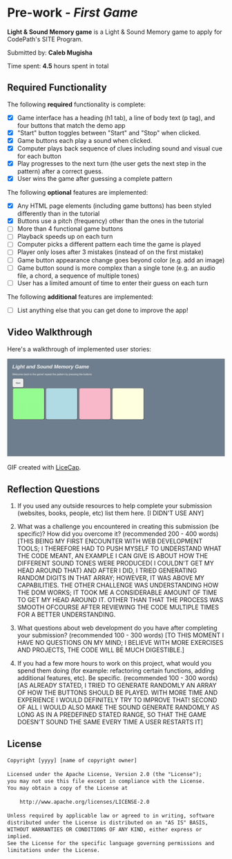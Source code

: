 # Pre-work - *First Game*

**Light & Sound Memory game** is a Light & Sound Memory game to apply for CodePath's SITE Program. 

Submitted by: **Caleb Mugisha**

Time spent: **4.5** hours spent in total

## Required Functionality

The following **required** functionality is complete:

* [x] Game interface has a heading (h1 tab), a line of body text (p tag), and four buttons that match the demo app
* [x] "Start" button toggles between "Start" and "Stop" when clicked. 
* [x] Game buttons each play a sound when clicked. 
* [x] Computer plays back sequence of clues including sound and visual cue for each button
* [x] Play progresses to the next turn (the user gets the next step in the pattern) after a correct guess. 
* [x] User wins the game after guessing a complete pattern

The following **optional** features are implemented:

* [x] Any HTML page elements (including game buttons) has been styled differently than in the tutorial
* [x] Buttons use a pitch (frequency) other than the ones in the tutorial
* [ ] More than 4 functional game buttons
* [ ] Playback speeds up on each turn
* [ ] Computer picks a different pattern each time the game is played
* [ ] Player only loses after 3 mistakes (instead of on the first mistake)
* [ ] Game button appearance change goes beyond color (e.g. add an image)
* [ ] Game button sound is more complex than a single tone (e.g. an audio file, a chord, a sequence of multiple tones)
* [ ] User has a limited amount of time to enter their guess on each turn

The following **additional** features are implemented:

- [ ] List anything else that you can get done to improve the app!

## Video Walkthrough

Here's a walkthrough of implemented user stories:

<img src='glitter.gif' title='Video Walkthrough' width='' alt='Video Walkthrough' />

GIF created with [LiceCap](http://www.cockos.com/licecap/).

## Reflection Questions
1. If you used any outside resources to help complete your submission (websites, books, people, etc) list them here. 
[I DIDN'T USE ANY]

2. What was a challenge you encountered in creating this submission (be specific)? How did you overcome it? (recommended 200 - 400 words) 
[THIS BEING MY FIRST ENCOUNTER WITH WEB DEVELOPMENT TOOLS;  I THEREFORE HAD TO PUSH MYSELF	TO UNDERSTAND WHAT THE CODE MEANT, AN EXAMPLE I CAN GIVE IS ABOUT HOW THE DIFFERENT SOUND TONES WERE PRODUCED( I COULDN'T GET MY HEAD AROUND THAT) 
AND AFTER I DID, I TRIED GENERATING RANDOM DIGITS IN THAT ARRAY; HOWEVER, IT WAS ABOVE MY CAPABILITIES. 
THE OTHER CHALLENGE WAS UNDERSTANDING HOW THE DOM WORKS; IT TOOK ME A CONSIDERABLE AMOUNT OF TIME TO GET MY HEAD AROUND IT.
OTHER THAN THAT THE PROCESS WAS SMOOTH  OFCOURSE AFTER REVIEWING THE CODE MULTIPLE TIMES FOR  A BETTER UNDERSTANDING.

3. What questions about web development do you have after completing your submission? (recommended 100 - 300 words) 
[TO THIS MOMENT I HAVE NO QUESTIONS ON MY MIND; I BELIEVE WITH MORE EXERCISES AND PROJECTS, THE CODE WILL BE MUCH DIGESTIBLE.]

4. If you had a few more hours to work on this project, what would you spend them doing (for example: refactoring certain functions, adding additional features, etc). Be specific. (recommended 100 - 300 words) 
[AS ALREADY STATED, I TRIED TO GENERATE RANDOMLY AN ARRAY OF HOW THE BUTTONS SHOULD BE PLAYED.
WITH MORE TIME AND EXPERIENCE I WOULD DEFINITELY TRY TO IMPROVE THAT! 
SECOND OF ALL  I WOULD ALSO MAKE THE SOUND GENERATE RANDOMLY AS LONG AS IN A PREDEFINED STATED RANGE, SO THAT THE GAME DOESN'T SOUND THE SAME EVERY TIME A USER RESTARTS IT]



## License

    Copyright [yyyy] [name of copyright owner]

    Licensed under the Apache License, Version 2.0 (the "License");
    you may not use this file except in compliance with the License.
    You may obtain a copy of the License at

        http://www.apache.org/licenses/LICENSE-2.0

    Unless required by applicable law or agreed to in writing, software
    distributed under the License is distributed on an "AS IS" BASIS,
    WITHOUT WARRANTIES OR CONDITIONS OF ANY KIND, either express or implied.
    See the License for the specific language governing permissions and
    limitations under the License.
